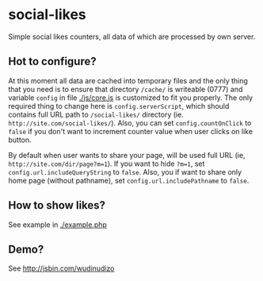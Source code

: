 # social-likes
Simple social likes counters, all data of which are processed by own server.

## Hot to configure?
At this moment all data are cached into temporary files and the only thing that you need is to ensure that directory `/cache/` is writeable (0777) and variable `config` in file [./js/core.js](./js/core.js) is customized to fit you properly. The only required thing to change here is `config.serverScript`, which should contains full URL path to `/social-likes/` directory (ie. `http://site.com/social-likes/`). Also, you can set `config.countOnClick` to `false` if you don't want to increment counter value when user clicks on like button.

By default when user wants to share your page, will be used full URL (ie, `http://site.com/dir/page?m=1`). If you want to hide `?m=1`, set `config.url.includeQueryString` to `false`. Also, you if want to share only home page (without pathname), set `config.url.includePathname` to `false`.

## How to show likes?
See example in [./example.php](./example.php)


## Demo?
See http://jsbin.com/wudinudizo
